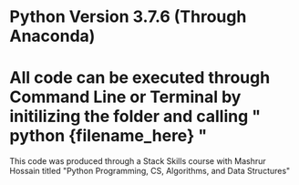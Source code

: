 Python Version 3.7.6 (Through Anaconda)
==========================================
All code can be executed through Command Line or Terminal by initilizing the folder and calling " python {filename_here}  "
==========================================
This code was produced through a Stack Skills course with Mashrur Hossain titled "Python Programming, CS, Algorithms, and Data Structures"
